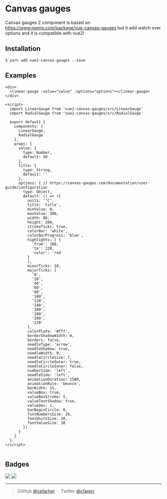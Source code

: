 # Canvas gauges

Canvas gauges 2 component is based on https://www.npmjs.com/package/vue-canvas-gauges but it add watch over options and it is compatible with vue2!

## Installation

```
$ yarn add vue2-canvas-gauges --save
```

## Examples

```vue
<div>
  <linear-gauge :value="value" :options="options"></linear-gauge>
</div>

<script>
  import LinearGauge from 'vue2-canvas-gauges/src/LinearGauge'
  import RadialGauge from 'vue2-canvas-gauges/src/RadialGauge'

  export default {
    components: {
      LinearGauge,
      RadialGauge
    },
    props: {
      value: {
        type: Number,
        default: 50
      },
      title: {
        type: String,
        default: ''
      },
      options: { // https://canvas-gauges.com/documentation/user-guide/configuration
        type: Object,
        default: () => ({
          units: '°C',
          title: 'title',
          minValue: 0,
          maxValue: 300,
          width: 80,
          height: 200,
          strokeTicks: true,
          colorBar: 'white',
          colorBarProgress: 'blue',
          highlights: [ {
            'from': 100,
            'to': 220,
            'color': 'red'
          }
          ],
          minorTicks: 10,
          majorTicks: [
            '0',
            '20',
            '40',
            '60',
            '80',
            '100',
            '120',
            '140',
            '160',
            '180',
            '200',
            '220'
          ],
          colorPlate: '#fff',
          borderShadowWidth: 0,
          borders: false,
          needleType: 'arrow',
          needleShadow: true,
          needleWidth: 0,
          needleCircleSize: 7,
          needleCircleOuter: true,
          needleCircleInner: false,
          numberSide: 'left',
          needleSide: 'left',
          animationDuration: 1500,
          animationRule: 'bounce',
          barWidth: 15,
          valueBox: true,
          valueBoxStroke: 5,
          valueTextShadow: true,
          valueDec: 1,
          barBeginCircle: 0,
          fontNumbersSize: 28,
          fontUnitsSize: 30,
          fontValueSize: 30
        })
      }
    }
  }
</script>


```


## Badges

![](https://img.shields.io/badge/license-MIT-blue.svg)
![](https://img.shields.io/badge/status-stable-green.svg)

---

> GitHub [@cpfarher](https://github.com/cpfarher) &nbsp;&middot;&nbsp;
> Twitter [@cfarerr](https://twitter.com/cfarerr)
